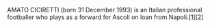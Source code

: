 AMATO CICIRETTI (born 31 December 1993) is an Italian professional footballer who plays as a forward for Ascoli on loan from Napoli.[1][2]
